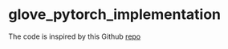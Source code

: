 # glove_pytorch_implementation #
The code is inspired by this Github [repo](https://github.com/noaRricky/pytorch-glove/)
